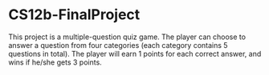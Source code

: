 # CS12b-FinalProject
This project is a multiple-question quiz game. The player can choose to answer a question from four categories (each category contains 5 questions in total). The player will earn 1 points for each correct answer, and wins if he/she gets 3 points. 
